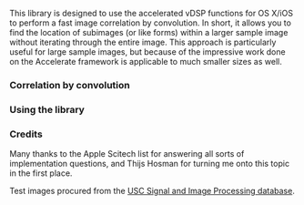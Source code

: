 This library is designed to use the accelerated vDSP functions for OS X/iOS to perform a fast image correlation by convolution. In short, it allows you to find the location of subimages (or like forms) within a larger sample image without iterating through the entire image. This approach is particularly useful for large sample images, but because of the impressive work done on the Accelerate framework is applicable to much smaller sizes as well.

### Correlation by convolution ###

### Using the library ###

### Credits ###

Many thanks to the Apple Scitech list for answering all sorts of implementation questions, and Thijs Hosman for turning me onto this topic in the first place.

Test images procured from the [USC Signal and Image Processing database](http://sipi.usc.edu/database/database.php).